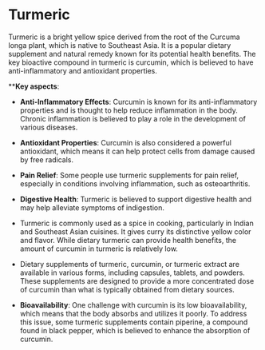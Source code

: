 # Turmeric

Turmeric is a bright yellow spice derived from the root of the Curcuma longa plant, which is native to Southeast Asia. It is a popular dietary supplement and natural remedy known for its potential health benefits. The key bioactive compound in turmeric is curcumin, which is believed to have anti-inflammatory and antioxidant properties.

****Key aspects**:

* **Anti-Inflammatory Effects**: Curcumin is known for its anti-inflammatory properties and is thought to help reduce inflammation in the body. Chronic inflammation is believed to play a role in the development of various diseases.

* **Antioxidant Properties**: Curcumin is also considered a powerful antioxidant, which means it can help protect cells from damage caused by free radicals.

* **Pain Relief**: Some people use turmeric supplements for pain relief, especially in conditions involving inflammation, such as osteoarthritis.

* **Digestive Health**: Turmeric is believed to support digestive health and may help alleviate symptoms of indigestion.

* Turmeric is commonly used as a spice in cooking, particularly in Indian and Southeast Asian cuisines. It gives curry its distinctive yellow color and flavor. While dietary turmeric can provide health benefits, the amount of curcumin in turmeric is relatively low.

* Dietary supplements of turmeric, curcumin, or turmeric extract are available in various forms, including capsules, tablets, and powders. These supplements are designed to provide a more concentrated dose of curcumin than what is typically obtained from dietary sources.

* **Bioavailability**: One challenge with curcumin is its low bioavailability, which means that the body absorbs and utilizes it poorly. To address this issue, some turmeric supplements contain piperine, a compound found in black pepper, which is believed to enhance the absorption of curcumin.
